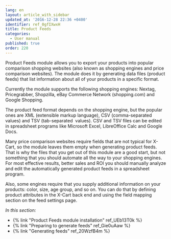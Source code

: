 ```yaml
---
lang: en
layout: article_with_sidebar
updated_at: '2016-12-28 22:36 +0400'
identifier: ref_0gfIXwxH
title: Product Feeds
categories:
  - User manual
published: true
order: 220
---
```



Product Feeds module allows you to export your products into popular comparison shopping websites (also known as shopping engines and price comparison websites). The module does it by generating data files (product feeds) that list information about all of your products in a specific format.

Currently the module supports the following shopping engines: Nextag, Pricegrabber, Shopzilla, eBay Commerce Network (shopping.com) and Google Shopping.

The product feed format depends on the shopping engine, but the popular ones are XML (extensible markup language), CSV (comma-separated values) and TSV (tab-separated  values). CSV and TSV files can be edited in spreadsheet programs like Microsoft Excel, LibreOffice Calc and Google Docs.

Many price comparison websites require fields that are not typical for X-Cart, so the module leaves them empty when generating product feeds. That is why the files that you get out of this module are a good start, but not something that you should automate all the way to your shopping engines. For most effective results, better sales and ROI you should manually analyze and edit the automatically generated product feeds in a spreadsheet program.

Also, some engines require that you supply additional information on your products: color, size, age group, and so on. You can do that by defining product attributes in the X-Cart back end and using the field mapping section on the feed settings page.

_In this section:_

*   {% link "Product Feeds module installation" ref_UEb13T0k %}
*   {% link "Preparing to generate feeds" ref_Gie0uAaw %}
*   {% link "Generating feeds" ref_20WzfB4m %}
